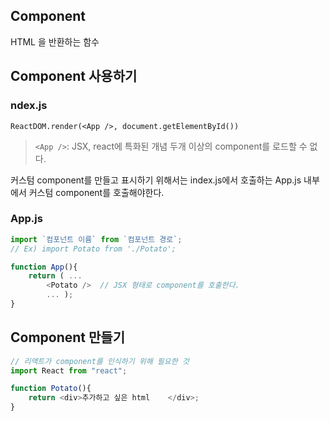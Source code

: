 ## Component

HTML 을 반환하는 함수

## Component 사용하기
### ndex.js
`ReactDOM.render(<App />, document.getElementById())`
>`<App />`: JSX, react에 특화된 개념
두개 이상의 component를 로드할 수 없다.

커스텀 component를 만들고 표시하기 위해서는 index.js에서 호출하는 App.js 내부에서 커스텀 component를 호출해야한다.

### App.js
```js
import `컴포넌트 이름` from `컴포넌트 경로`;
// Ex) import Potato from './Potato';

function App(){
	return ( ...
		<Potato />	// JSX 형태로 component를 호출한다.
		... );	
}
```

## Component 만들기
```js
// 리액트가 component를 인식하기 위해 필요한 것
import React from "react";

function Potato(){
	return <div>추가하고 싶은 html	</div>;
}
```
<!--stackedit_data:
eyJoaXN0b3J5IjpbMTI4OTAzNTUyNSwtMTU2Mzc5MzI4N119
-->
